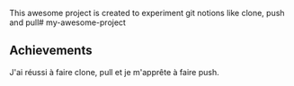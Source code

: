  This awesome project is created to experiment git notions like clone, push and pull# my-awesome-project
## Achievements
J'ai réussi à faire clone, pull et je m'apprête à faire push.
